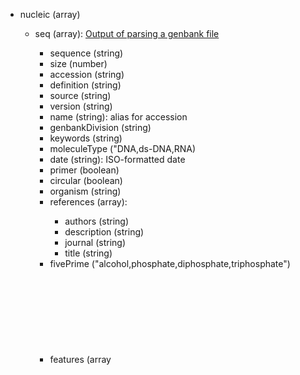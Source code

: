 - nucleic (array<object>)

  - seq (array<object>): [Output of parsing a genbank file](https://github.com/cheminfo-js/genbank-parser)

    - sequence (string)
    - size (number)
    - accession (string)
    - definition (string)
    - source (string)
    - version (string)
    - name (string): alias for accession
    - genbankDivision (string)
    - keywords (string)
    - moleculeType ("DNA,ds-DNA,RNA)
    - date (string): ISO-formatted date
    - primer (boolean)
    - circular (boolean)
    - organism (string)
    - references (array<object>):
      - authors (string)
      - description (string)
      - journal (string)
      - title (string)
    - fivePrime ("alcohol,phosphate,diphosphate,triphosphate")
    - features (array<object>):
      - type (string)
      - strand (int)
      - start (int)
      - end (int)
      - name (string)

  - genbank (object):
    - filename (string)
  - pdb (string): Identifier in the PDB database
